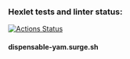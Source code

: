 ### Hexlet tests and linter status:
[![Actions Status](https://github.com/Sokolero/layout-designer-project-lvl1/workflows/hexlet-check/badge.svg)](https://github.com/Sokolero/layout-designer-project-lvl1/actions)

#### dispensable-yam.surge.sh
